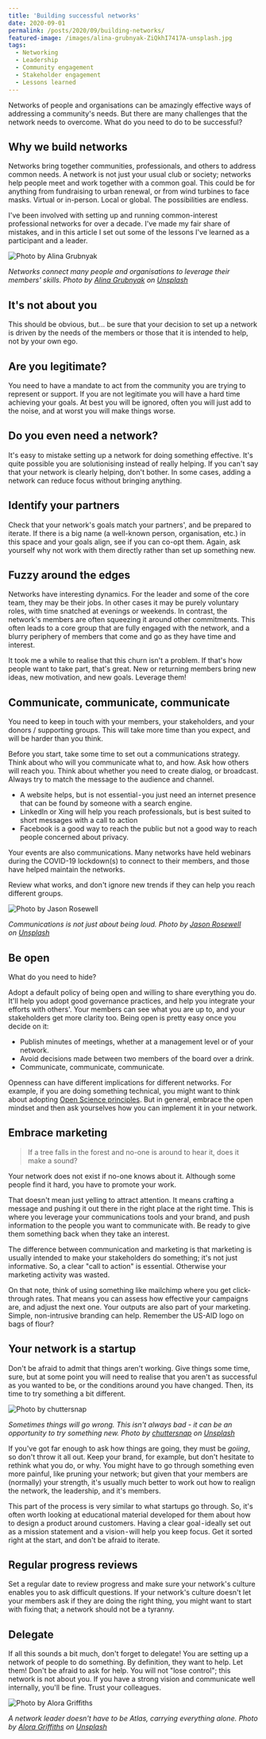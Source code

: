 ```yaml
---
title: 'Building successful networks'
date: 2020-09-01
permalink: /posts/2020/09/building-networks/
featured-image: /images/alina-grubnyak-ZiQkhI7417A-unsplash.jpg
tags:
  - Networking
  - Leadership
  - Community engagement
  - Stakeholder engagement
  - Lessons learned 
---
```


Networks of people and organisations can be amazingly effective ways of addressing a community's needs. But there are many challenges that the network needs to overcome. What do you need to do to be successful?

## Why we build networks
Networks bring together communities, professionals, and others to address common needs. A network is not just your usual club or society; networks help people meet and work together with a common goal. This could be for anything from fundraising to urban renewal, or from wind turbines to face masks. Virtual or in-person. Local or global. The possibilities are endless.

I've been involved with setting up and running common-interest professional networks for over a decade. I've made my fair share of mistakes, and in this article I set out some of the lessons I've learned as a participant and a leader.

![Photo by Alina Grubnyak](/images/alina-grubnyak-ZiQkhI7417A-unsplash.jpg "Photo by Alina Grubnyak")

_Networks connect many people and organisations to leverage their members' skills. Photo by [Alina Grubnyak](https://unsplash.com/@alinnnaaaa) on [Unsplash](https://unsplash.com/@alinnnaaaa)_

## It's not about you
This should be obvious, but... be sure that your decision to set up a network is driven by the needs of the members or those that it is intended to help, not by your own ego.

## Are you legitimate?
You need to have a mandate to act from the community you are trying to represent or support. If you are not legitimate you will have a hard time achieving your goals. At best you will be ignored, often you will just add to the noise, and at worst you will make things worse.

## Do you even need a network? 
It's easy to mistake setting up a network for doing something effective. It's quite possible you are solutionising instead of really helping. If you can't say that your network is clearly helping, don't bother. In some cases, adding a network can reduce focus without bringing anything.


## Identify your partners
Check that your network's goals match your partners', and be prepared to iterate. If there is a big name (a well-known person, organisation, etc.) in this space and your goals align, see if you can co-opt them. Again, ask yourself why not work with them directly rather than set up something new. 


##  Fuzzy around the edges
Networks have interesting dynamics. For the leader and some of the core team, they may be their jobs. In other cases it may be purely voluntary roles, with time snatched at evenings or weekends. In contrast, the network's members are often squeezing it around other commitments. This often leads to  a core group that are fully engaged with the network, and a blurry periphery of members that come and go as they have time and interest. 

It took me a while to realise that this churn isn't a problem. If that's how people want to take part, that's great. New or returning members bring new ideas, new motivation, and new goals. Leverage them!

## Communicate, communicate, communicate
You need to keep in touch with your members, your stakeholders, and your donors / supporting groups. This will take more time than you expect, and will be harder than you think.

Before you start, take some time to set out a communications strategy. Think about who will you communicate what to, and how. Ask how others will reach you. Think about whether you need to create dialog, or broadcast. Always try to match the message to the audience and channel.
- A website helps, but is not essential - you just need an internet presence that can be found by someone with a search engine.
- LinkedIn or Xing will help you reach professionals, but is best suited to short messages with a call to action
- Facebook is a good way to reach the public but not a good way to reach people concerned about privacy.

Your events are also communications. Many networks have held webinars during the COVID-19 lockdown(s) to connect to their members, and those have helped maintain the networks.

Review what works, and don't ignore new trends if they can help you reach different groups.

![Photo by Jason Rosewell](/images/jason-rosewell-ASKeuOZqhYU-unsplash.jpg "Photo by Jason Rosewell")

_Communications is not just about being loud. Photo by [Jason Rosewell](https://unsplash.com/@jasonrosewell) on [Unsplash](https://unsplash.com/@jasonrosewell)_

## Be open
What do you need to hide?

Adopt a default policy of being open and willing to share everything you do. It'll help you adopt good governance practices, and help you integrate your efforts with others'. Your members can see what you are up to, and your stakeholders get more clarity too. Being open is pretty easy once you decide on it:
- Publish minutes of meetings, whether at a management level or of your network. 
- Avoid decisions made between two members of the board over a drink. 
- Communicate, communicate, communicate. 

Openness can have different implications for different networks. For example, if you are doing something technical, you might want to think about adopting [Open Science principles](../projects/projects-1-open-science). But in general, embrace the open mindset and then ask yourselves how you can implement it in your network.


## Embrace marketing

> If a tree falls in the forest and no-one is around to hear it, does it make a sound?

Your network does not exist if no-one knows about it. Although some people find it hard, you have to promote your work.

That doesn't mean just yelling to attract attention. It means crafting a message and pushing it out there in the right place at the right time. This is where you leverage your communications tools and your brand, and push information to the people you want to communicate with. Be ready to give them something back when they take an interest.

The difference between communication and marketing is that marketing is usually intended to make your stakeholders do something; it's not just informative. So, a clear "call to action" is essential. Otherwise your marketing activity was wasted.

On that note, think of using something like mailchimp where you get click-through rates. That means you can assess how effective your campaigns are, and adjust the next one.
Your outputs are also part of your marketing. Simple, non-intrusive branding can help. Remember the US-AID logo on bags of flour?

## Your network is a startup
Don't be afraid to admit that things aren't working. Give things some time, sure, but at some point you will need to realise that you aren't as successful as you wanted to be, or the conditions around you have changed. Then, its time to try something a bit different. 

![Photo by chuttersnap](/images/chuttersnap-u3ZDnIMCfIs-unsplash.jpg "Photo by chuttersnap")

_Sometimes things will go wrong. This isn't always bad - it can be an opportunity to try something new. Photo by [chuttersnap](https://unsplash.com/@chuttersnap?utm_source=unsplash&utm_medium=referral&utm_content=creditCopyText) on [Unsplash](https://unsplash.com/@chuttersnap?utm_source=unsplash&utm_medium=referral&utm_content=creditCopyText)_

If you've got far enough to ask how things are going, they must be _goiing_, so don't throw it all out. Keep your brand, for example, but don't hesitate to rethink what you do, or why. You might have to go through something even more painful, like pruning your network; but given that your members are (normally) your strength, it's usually much better to work out how to realign the network, the leadership, and it's members.

This part of the process is very similar to what startups go through. So, it's often worth looking at educational material developed for them about how to design a product around customers. Having a clear goal - ideally set out as a mission statement and a vision - will help you keep focus. Get it sorted right at the start, and don't be afraid to iterate.

## Regular progress reviews
Set a regular date to review progress and make sure your network's culture enables you to ask difficult questions. If your network's culture doesn't let your members ask if they are doing the right thing, you might want to start with fixing that; a network should not be a tyranny.

## Delegate
If all this sounds a bit much, don't forget to delegate! You are setting up a network of people to do something. By definition, they want to help. Let them! Don't be afraid to ask for help. You will not "lose control"; this network is not about you. If you have a strong vision and communicate well internally, you'll be fine. Trust your colleagues.

![Photo by Alora Griffiths](/images/alora-griffiths-AFP680B7mxc-unsplash.jpg "Photo by Alora Griffiths")

_A network leader doesn't have to be Atlas, carrying everything alone. Photo by [Alora Griffiths](https://unsplash.com/@aloragriffiths) on [Unsplash](https://unsplash.com/@aloragriffiths)_